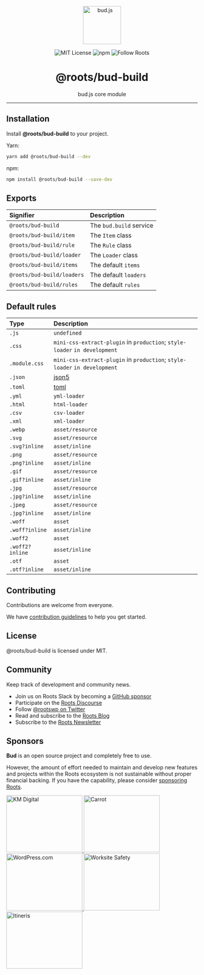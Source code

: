 <p align="center"><img src="https://cdn.roots.io/app/uploads/logo-bud.svg" height="100" alt="bud.js" /></p>

<p align="center">
  <img alt="MIT License" src="https://img.shields.io/github/license/roots/bud?color=%23525ddc&style=flat-square" />
  <img alt="npm" src="https://img.shields.io/npm/v/@roots/bud.svg?color=%23525ddc&style=flat-square" />
  <img alt="Follow Roots" src="https://img.shields.io/twitter/follow/rootswp.svg?color=%23525ddc&style=flat-square" />
</p>

<h1 align="center"><strong>@roots/bud-build</strong></h1>

<p align="center">
  bud.js core module
</p>

---

## Installation

Install **@roots/bud-build** to your project.

Yarn:

```sh
yarn add @roots/bud-build --dev
```

npm:

```sh
npm install @roots/bud-build --save-dev
```

## Exports

| Signifier                  | Description             |
| :------------------------- | :---------------------- |
| `@roots/bud-build`         | The `bud.build` service |
| `@roots/bud-build/item`    | The `Item` class        |
| `@roots/bud-build/rule`    | The `Rule` class        |
| `@roots/bud-build/loader`  | The `Loader` class      |
| `@roots/bud-build/items`   | The default `items`     |
| `@roots/bud-build/loaders` | The default `loaders`   |
| `@roots/bud-build/rules`   | The default `rules`     |

## Default rules

| Type            | Description                                                                |
| :-------------- | :------------------------------------------------------------------------- |
| `.js`           | `undefined`                                                                |
| `.css`          | `mini-css-extract-plugin` in `production`; `style-loader` `in development` |
| `.module.css`   | `mini-css-extract-plugin` in `production`; `style-loader` `in development` |
| `.json`         | [json5](https://npmjs.com/package/json5)                                   |
| `.toml`         | [toml](https://npmjs.com/package/toml)                                     |
| `.yml`          | `yml-loader`                                                               |
| `.html`         | `html-loader`                                                              |
| `.csv`          | `csv-loader`                                                               |
| `.xml`          | `xml-loader`                                                               |
| `.webp`         | `asset/resource`                                                           |
| `.svg`          | `asset/resource`                                                           |
| `.svg?inline`   | `asset/inline`                                                             |
| `.png`          | `asset/resource`                                                           |
| `.png?inline`   | `asset/inline`                                                             |
| `.gif`          | `asset/resource`                                                           |
| `.gif?inline`   | `asset/inline`                                                             |
| `.jpg`          | `asset/resource`                                                           |
| `.jpg?inline`   | `asset/inline`                                                             |
| `.jpeg`         | `asset/resource`                                                           |
| `.jpg?inline`   | `asset/inline`                                                             |
| `.woff`         | `asset`                                                                    |
| `.woff?inline`  | `asset/inline`                                                             |
| `.woff2`        | `asset`                                                                    |
| `.woff2?inline` | `asset/inline`                                                             |
| `.otf`          | `asset`                                                                    |
| `.otf?inline`   | `asset/inline`                                                             |

## Contributing

Contributions are welcome from everyone.

We have [contribution guidelines](https://github.com/roots/guidelines/blob/master/CONTRIBUTING.md) to help you get started.

## License

@roots/bud-build is licensed under MIT.

## Community

Keep track of development and community news.

- Join us on Roots Slack by becoming a [GitHub
  sponsor](https://github.com/sponsors/roots)
- Participate on the [Roots Discourse](https://discourse.roots.io/)
- Follow [@rootswp on Twitter](https://twitter.com/rootswp)
- Read and subscribe to the [Roots Blog](https://roots.io/blog/)
- Subscribe to the [Roots Newsletter](https://roots.io/subscribe/)

## Sponsors

**Bud** is an open source project and completely free to use.

However, the amount of effort needed to maintain and develop new features and projects within the Roots ecosystem is not sustainable without proper financial backing. If you have the capability, please consider [sponsoring Roots](https://github.com/sponsors/roots).

<a href="https://k-m.com/">
<img src="https://cdn.roots.io/app/uploads/km-digital.svg" alt="KM Digital" width="200" height="150"/>
</a>
<a href="https://carrot.com/">
<img src="https://cdn.roots.io/app/uploads/carrot.svg" alt="Carrot" width="200" height="150"/>
</a>
<a href="https://wordpress.com/">
<img src="https://cdn.roots.io/app/uploads/wordpress.svg" alt="WordPress.com" width="200" height="150"/>
</a>
<a href="https://worksitesafety.ca/careers/">
<img src="https://cdn.roots.io/app/uploads/worksite-safety.svg" alt="Worksite Safety" width="200" height="150"/>
</a>
<a href="https://www.itineris.co.uk/">
<img src="https://cdn.roots.io/app/uploads/itineris.svg" alt="Itineris" width="200" height="150"/>
</a>
